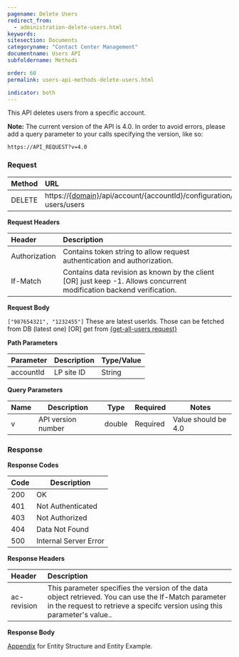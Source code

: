 ```yaml
---
pagename: Delete Users
redirect_from:
  - administration-delete-users.html
keywords:
sitesection: Documents
categoryname: "Contact Center Management"
documentname: Users API
subfoldername: Methods

order: 60
permalink: users-api-methods-delete-users.html

indicator: both
---
```


This API deletes users from a specific account.

**Note:** The current version of the API is 4.0. In order to avoid errors, please add a query parameter to your calls specifying the version, like so:

```
https://API_REQUEST?v=4.0
```

### Request

 |Method|      URL|
 |:--------  |:---  |
 |DELETE|  https://[{domain}](/agent-domain-domain-api.html)/api/account/{accountId}/configuration/le-users/users |

**Request Headers**

 |Header|         Description  |
 |:------ |       :--------  |
 |Authorization|  Contains token string to allow request authentication and authorization.  |
 |If-Match|  Contains data revision as known by the client [OR] just keep -1. Allows concurrent modification backend verification. |

**Request Body**

`["987654321", "1232455"]`
 These are latest userIds. Those can be fetched from DB (latest one) [OR] get from  [{get-all-users request}](/users-api-methods-get-all-users.html)

**Path Parameters**

 |Parameter|  Description|  Type/Value |
 |:------    |:--------    |:--------|
 |accountId|  LP site ID|   String |

**Query Parameters**

 | Name            | Description                       | Type    | Required  | Notes                                                |
 |-----------------|-----------------------------------|---------|-----------|------------------------------------------------------|
 | v               | API version number                | double  | Required  | Value should be 4.0                                  |

### Response

**Response Codes**

| Code | Description           |
|------|-----------------------|
| 200  | OK                    |
| 401  | Not Authenticated     |
| 403  | Not Authorized        |
| 404  | Data Not Found        |
| 500  | Internal Server Error |

**Response Headers**

 |Header  |Description |
| :-------  | :-----  |
| ac-revision | This parameter specifies the version of the data object retrieved. You can use the If-Match parameter in the request to retrieve a specifc version using this parameter's value.. |

**Response Body**

[Appendix](administration-users-appendix.html) for Entity Structure and Entity Example.